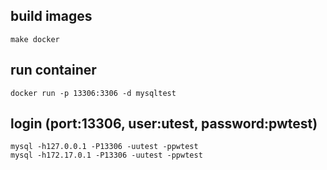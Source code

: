 

## build images
```
make docker
```

## run container
```
docker run -p 13306:3306 -d mysqltest
```

## login (port:13306, user:utest, password:pwtest)
```
mysql -h127.0.0.1 -P13306 -uutest -ppwtest
mysql -h172.17.0.1 -P13306 -uutest -ppwtest
```
